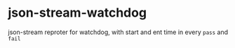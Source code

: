 # json-stream-watchdog
json-stream reproter for watchdog, with start and ent time in every `pass` and `fail`
